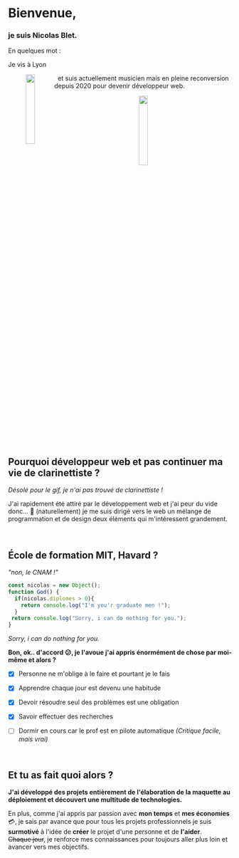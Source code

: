 # Bienvenue,

### je suis Nicolas Blet.

En quelques mot :

Je vis à Lyon

<p align = "center">
  <img align = "left" width = "20%" src = "https://media.giphy.com/media/sEYI4Z8ag3UE0PXpZ3/giphy.gif"/>
</p>
&nbsp;
et suis actuellement musicien mais en pleine reconversion depuis 2020 pour devenir développeur web.

</br>

<p align = "center">
  <img align = "center" width = "20%" src = "https://media.giphy.com/media/26FmRCiQ9lMwuDXVu/giphy.gif"/>
</p>

## Pourquoi développeur web et pas continuer ma vie de clarinettiste ?
*Désolé pour le gif, je n'ai pas trouvé de clarinettiste !*

J'ai rapidement été attiré par le développement web et j'ai peur du vide donc... 💨 (naturellement) je me suis dirigé vers le web un mélange de programmation et de design deux éléments qui m'intéressent grandement.

</br>

## École de formation MIT, Havard ?
*"non, le CNAM !"*
```javascript
const nicolas = new Object();
function God() {
  if(nicolas.diplomes > 0){
    return console.log("I'm you'r graduate men !");
  }
 return console.log("Sorry, i can do nothing for you.");
}
```

*Sorry, i can do nothing for you.*

**Bon, ok.. d'accord 😕, je l'avoue j'ai appris énormément de chose par moi-même et alors ?**
  - [x] Personne ne m'oblige à le faire et pourtant je le fais
  - [x] Apprendre chaque jour est devenu une habitude
  - [x] Devoir résoudre seul des problèmes est une obligation
  - [x] Savoir effectuer des recherches
  - [ ] Dormir en cours car le prof est en pilote automatique *(Critique facile, mais vrai)*


&nbsp;

## Et tu as fait quoi alors ?

**J'ai développé des projets entièrement de l'élaboration de la maquette au déploiement et découvert une multitude de technologies.**<br/>

En plus, comme j'ai appris par passion avec **mon temps** et **mes économies** 💳, je sais par avance que pour tous les projets professionnels 
je suis **surmotivé** à l'idée de **créer** le projet d'une personne et de **l'aider**.<br/>
~~Chaque jour~~, je renforce mes connaissances pour toujours aller plus loin et avancer vers mes objectifs.
